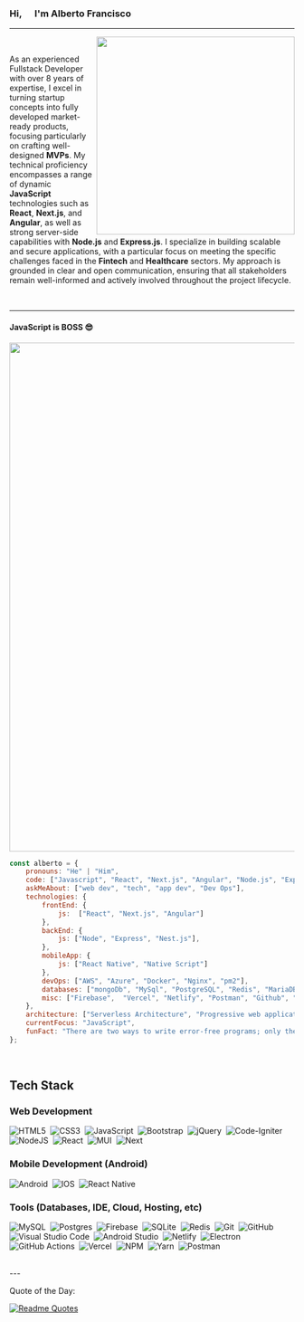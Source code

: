 <h3>Hi, <img src="https://c.tenor.com/Wx9IEmZZXSoAAAAj/hi.gif" width="15px" height="15px" /> I'm Alberto Francisco</h3>

-----

<img src="https://user-images.githubusercontent.com/74038190/229223263-cf2e4b07-2615-4f87-9c38-e37600f8381a.gif" width="350" align="right">

<br/>

<p>As an experienced Fullstack Developer with over 8 years of expertise, I excel in turning startup concepts into fully developed market-ready products, focusing particularly on crafting well-designed <b>MVPs</b>. My technical proficiency encompasses a range of dynamic <b>JavaScript</b> technologies such as <b>React</b>, <b>Next.js</b>, and <b>Angular</b>, as well as strong server-side capabilities with <b>Node.js</b> and <b>Express.js</b>. I specialize in building scalable and secure applications, with a particular focus on meeting the specific challenges faced in the <b>Fintech</b> and <b>Healthcare</b> sectors. My approach is grounded in clear and open communication, ensuring that all stakeholders remain well-informed and actively involved throughout the project lifecycle.</p>

<br/>

---

<h4>JavaScript is BOSS 😎</h4>

<img src="https://user-images.githubusercontent.com/74038190/213910845-af37a709-8995-40d6-be59-724526e3c3d7.gif" width="900">

<br/>

```javascript
const alberto = {
    pronouns: "He" | "Him",
    code: ["Javascript", "React", "Next.js", "Angular", "Node.js", "Express.js", "Nest.js"],
    askMeAbout: ["web dev", "tech", "app dev", "Dev Ops"],
    technologies: {
        frontEnd: {
            js:  ["React", "Next.js", "Angular"]
        },
        backEnd: {
            js: ["Node", "Express", "Nest.js"],
        },
        mobileApp: {
            js: ["React Native", "Native Script"]
        },
        devOps: ["AWS", "Azure", "Docker", "Nginx", "pm2"],
        databases: ["mongoDb", "MySql", "PostgreSQL", "Redis", "MariaDB", "SQLite", "Firebase"],
        misc: ["Firebase",  "Vercel", "Netlify", "Postman", "Github", "Github Actions", "Android Studio", "Visual Studio Code"]
    },
    architecture: ["Serverless Architecture", "Progressive web applications", "Single page applications"],
    currentFocus: "JavaScript",
    funFact: "There are two ways to write error-free programs; only the third one works"
};
```

<br/>

<h2>Tech Stack</h2>

<h3>Web Development</h3>

  ![HTML5](https://img.shields.io/badge/html5-%23E34F26.svg?style=for-the-badge&logo=html5&logoColor=white)&nbsp;
  ![CSS3](https://img.shields.io/badge/css3-%231572B6.svg?style=for-the-badge&logo=css3&logoColor=white)&nbsp;
  ![JavaScript](https://img.shields.io/badge/javascript-%23323330.svg?style=for-the-badge&logo=javascript&logoColor=%23F7DF1E)&nbsp;
  ![Bootstrap](https://img.shields.io/badge/bootstrap-%23563D7C.svg?style=for-the-badge&logo=bootstrap&logoColor=white)&nbsp;
  ![jQuery](https://img.shields.io/badge/jquery-%230769AD.svg?style=for-the-badge&logo=jquery&logoColor=white)&nbsp;
  ![Code-Igniter](https://img.shields.io/badge/CodeIgniter-%23EF4223.svg?style=for-the-badge&logo=codeIgniter&logoColor=white)&nbsp;
  ![NodeJS](https://img.shields.io/badge/node.js-6DA55F?style=for-the-badge&logo=node.js&logoColor=white)&nbsp;
  ![React](https://img.shields.io/badge/react-%2320232a.svg?style=for-the-badge&logo=react&logoColor=%2361DAFB)&nbsp;
  ![MUI](https://img.shields.io/badge/MUI-%230081CB.svg?style=for-the-badge&logo=mui&logoColor=white)&nbsp;
  ![Next](https://img.shields.io/badge/Next-%2320262a.svg?style=for-the-badge&logo=react&logoColor=%2361DAFB)&nbsp;

<h3>Mobile Development (Android)</h3>

  ![Android](https://img.shields.io/badge/Android-3DDC84?style=for-the-badge&logo=android&logoColor=white)&nbsp;
  ![IOS](https://img.shields.io/badge/ios-%230095D5.svg?style=for-the-badge&logo=ios&logoColor=white)&nbsp;
  ![React Native](https://img.shields.io/badge/react_native-%2320232a.svg?style=for-the-badge&logo=react&logoColor=%2361DAFB)&nbsp;

  
<h3>Tools (Databases, IDE, Cloud, Hosting, etc)</h3>

  ![MySQL](https://img.shields.io/badge/mysql-%234479a1.svg?logo=mysql&logoColor=white&style=for-the-badge)&nbsp;
  ![Postgres](https://img.shields.io/badge/postgres-%23316192.svg?style=for-the-badge&logo=postgresql&logoColor=white)&nbsp;
  ![Firebase](https://img.shields.io/badge/Firebase-F38020?style=for-the-badge&logo=Firebase&logoColor=white)&nbsp;
  ![SQLite](https://img.shields.io/badge/sqlite-%2307405e.svg?style=for-the-badge&logo=sqlite&logoColor=white)&nbsp;
  ![Redis](https://img.shields.io/badge/redis-%23DD0031.svg?style=for-the-badge&logo=redis&logoColor=white)&nbsp;
  ![Git](https://img.shields.io/badge/git-%23F05033.svg?style=for-the-badge&logo=git&logoColor=white)&nbsp;
  ![GitHub](https://img.shields.io/badge/github-%23121011.svg?style=for-the-badge&logo=github&logoColor=white)&nbsp;
  ![Visual Studio Code](https://img.shields.io/badge/visual%20studio%20code-%230078d7.svg?logo=visual-studio-code&logoColor=white&style=for-the-badge)&nbsp;
  ![Android Studio](https://img.shields.io/badge/Android%20Studio-3DDC84.svg?style=for-the-badge&logo=android-studio&logoColor=white)&nbsp;
  ![Netlify](https://img.shields.io/badge/netlify-%23000000.svg?style=for-the-badge&logo=netlify&logoColor=#00C7B7)&nbsp;
  ![Electron](https://img.shields.io/badge/Electron-447f8a?style=for-the-badge&logo=Electron&logoColor=white)&nbsp;
  ![GitHub Actions](https://img.shields.io/badge/github%20actions-%232671E5.svg?style=for-the-badge&logo=githubactions&logoColor=white)&nbsp;
  ![Vercel](https://img.shields.io/badge/Vercel-000.svg?style=for-the-badge&logo=Vercel&logoColor=white)&nbsp;
  ![NPM](https://img.shields.io/badge/NPM-%13000000.svg?style=for-the-badge&logo=npm&logoColor=white)&nbsp;
  ![Yarn](https://img.shields.io/badge/yarn-%232C8EBB.svg?style=for-the-badge&logo=yarn&logoColor=white)&nbsp;
  ![Postman](https://img.shields.io/badge/Postman-FF6C37?style=for-the-badge&logo=postman&logoColor=white)&nbsp;


<br/>
---

Quote of the Day:

  [![Readme Quotes](https://quotes-github-readme.vercel.app/api?type=horizontal&theme=radical)](https://github.com/piyushsuthar/github-readme-quotes)
